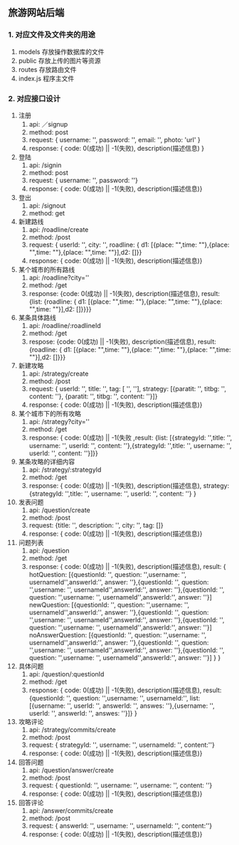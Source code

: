 ## 旅游网站后端

### 1. 对应文件及文件夹的用途

1. models 存放操作数据库的文件
2. public 存放上传的图片等资源
3. routes 存放路由文件
4. index.js 程序主文件

### 2. 对应接口设计

1. 注册
     1. api: ／signup
     2. method: post
     3. request: { username: '', password: '', email: '', photo: 'url' }
     4. response: { code: 0(成功) || -1(失败), description(描述信息) }
2. 登陆
     1. api: /signin
     2. method: post
     3. request: { username: '', password: ''}
     4. response: { code: 0(成功) || -1(失败), description(描述信息)}
3. 登出
     1. api: /signout
     2. method: get
4. 新建路线
     1. api: /roadline/create
     2. method: /post
     3. request: { userId: '', city: '', roadline: { d1: [{place: "",time: ""},{place: "",time: ""},{place: "",time: ""}],d2: []}}
     4. response: { code: 0(成功) || -1(失败), description(描述信息)}
5. 某个城市的所有路线
     1. api: /roadline?city=''
     2. method: /get
     3. response: {code: 0(成功) || -1(失败), description(描述信息), result: {list: {roadline: { d1: [{place: "",time: ""},{place: "",time: ""},{place: "",time: ""}],d2: []}}}}
6. 某条具体路线
     1. api: /roadline/:roadlineId
     2. method: /get
     3. respose: {code: 0(成功) || -1(失败), description(描述信息), result: {roadline: { d1: [{place: "",time: ""},{place: "",time: ""},{place: "",time: ""}],d2: []}}}
7. 新建攻略
     1. api: /strategy/create
     2. method: /post
     3. request: { userId: '', title: '', tag: [ '', ''], strategy: [{paratit: '', titbg: '', content: ''}, {paratit: '', titbg: '', content: ''}]}
     4. response: { code: 0(成功) || -1(失败), description(描述信息)}
8. 某个城市下的所有攻略
     1. api: /strategy?city=''
     2. method: /get
     4. response: { code: 0(成功) || -1(失败 ,result: {list: [{strategyId: '',title: '', username: '', userId: '', content: ''},{strategyId: '',title: '', username: '', userId: '', content: ''}]}}
9. 某条攻略的详细内容
     1. api: /strategy/:strategyId
     2. method: /get
     3. response: { code: 0(成功) || -1(失败), description(描述信息), strategy: {strategyId: '',title: '', username: '', userId: '', content: ''} }
10. 发表问题
     1. api: /question/create
     2. method: /post
     3. request: {title: '', description: '', city: '', tag: []}
     4. response: { code: 0(成功) || -1(失败), description(描述信息)}
11. 问题列表
     1. api: /question
     2. method: /get
     3. response: { code: 0(成功) || -1(失败), description(描述信息),
                    result: {
                        hotQuestion: [{questionId: '', question: '',username: '', usernameId'',answerId:'', answer: ''},{questionId: '', question: '',username: '', usernameId'',answerId:'', answer: ''},{questionId: '', question: '',username: '', usernameId'',answerId:'', answer: ''}]
                        newQuestion: [{questionId: '', question: '',username: '', usernameId'',answerId:'', answer: ''},{questionId: '', question: '',username: '', usernameId'',answerId:'', answer: ''},{questionId: '', question: '',username: '', usernameId'',answerId:'', answer: ''}]
                        noAnswerQuestion: [{questionId: '', question: '',username: '', usernameId'',answerId:'', answer: ''},{questionId: '', question: '',username: '', usernameId'',answerId:'', answer: ''},{questionId: '', question: '',username: '', usernameId'',answerId:'', answer: ''}]
                        } }
12. 具体问题
     1. api: /question/:questionId
     2. method: /get
     3. response: { code: 0(成功) || -1(失败), description(描述信息),
                    result: {questionId: '', question: '',username: '', usernameId:'',
                    list: [{username: '', userId: '', answerId: '', answes: ''},{username: '', userId: '', answerId: '', answes: ''}]}
     }
13. 攻略评论
     1. api: /strategy/commits/create
     2. method: /post
     3. request: { strategyId: '', username: '', usernameId: '', content:''}
     4. response: { code: 0(成功) || -1(失败), description(描述信息)}
14. 回答问题
     1. api: /question/answer/create
     2. method: /post
     3. request: { questionId: '', username: '', username: '', content: ''}
     4. response: { code: 0(成功) || -1(失败), description(描述信息)}
15. 回答评论
     1. api: /answer/commits/create
     2. method: /post
     3. request: { answerId: '', username: '', usernameId: '', content:''}
     4. response: { code: 0(成功) || -1(失败), description(描述信息)}
